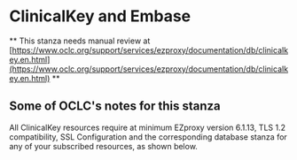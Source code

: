 # ClinicalKey and Embase
** This stanza needs manual review at [https://www.oclc.org/support/services/ezproxy/documentation/db/clinicalkey.en.html](https://www.oclc.org/support/services/ezproxy/documentation/db/clinicalkey.en.html) **

## Some of OCLC's notes for this stanza

All ClinicalKey resources require at minimum EZproxy version 6.1.13, TLS 1.2 compatibility, SSL Configuration and the corresponding database stanza for any of your subscribed resources, as shown below.
